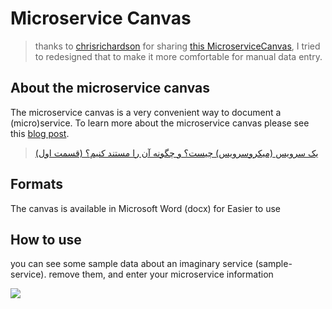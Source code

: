 # Microservice Canvas

> thanks to [chrisrichardson](http://chrisrichardson.net) for sharing [this MicroserviceCanvas](https://github.com/cer/microservice-canvas), I tried to redesigned that to make it more comfortable for manual data entry.


## About the microservice canvas
The microservice canvas is a very convenient way to document a (micro)service. To learn more about the microservice canvas please see this [blog post](http://chrisrichardson.net/post/microservices/general/2019/02/27/microservice-canvas.html).

> [یک سرویس (میکروسرویس) چیست؟ و چگونه آن را مستند کنیم؟ (قسمت اول)
](https://www.dotnettips.info/post/3274/%db%8c%da%a9-%d8%b3%d8%b1%d9%88%db%8c%d8%b3-%d9%85%db%8c%da%a9%d8%b1%d9%88%d8%b3%d8%b1%d9%88%db%8c%d8%b3-%da%86%db%8c%d8%b3%d8%aa-%d9%88-%da%86%da%af%d9%88%d9%86%d9%87-%d8%a2%d9%86-%d8%b1%d8%a7-%d9%85%d8%b3%d8%aa%d9%86%d8%af-%da%a9%d9%86%db%8c%d9%85-%d9%82%d8%b3%d9%85%d8%aa-%d8%a7%d9%88%d9%84)


## Formats
The canvas is available in Microsoft Word (docx) for Easier to use

## How to use
you can see some sample data about an imaginary service (sample-service). remove them, and enter your microservice information


<img src="https://github.com/msavarian/microservice-canvas/microservice-canvas.jpg" />